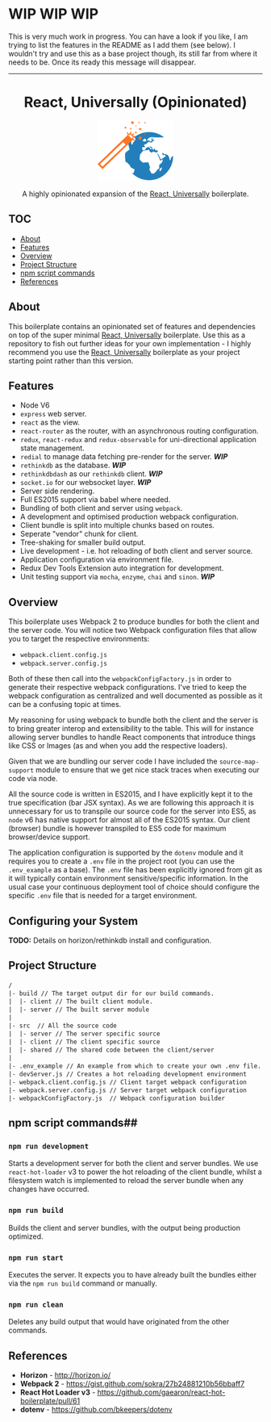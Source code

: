 # WIP WIP WIP

This is very much work in progress.  You can have a look if you like, I am trying to list the features in the README as I add them (see below).  I wouldn't try and use this as a base project though, its still far from where it needs to be.  Once its ready this message will disappear.

---

<p align='center'>
  <h1 align='center'>React, Universally (Opinionated)</h1>
  <p align='center'><img width='150' src='https://raw.githubusercontent.com/ctrlplusb/assets/master/logos/react-universally.png' /></p>
  <p align='center'>A highly opinionated expansion of the <a href="https://github.com/ctrlplusb/react-universally">React, Universally</a> boilerplate.</p>
</p>

## TOC

 - [About](https://github.com/ctrlplusb/react-universally#about)
 - [Features](https://github.com/ctrlplusb/react-universally#features)
 - [Overview](https://github.com/ctrlplusb/react-universally#overview)
 - [Project Structure](https://github.com/ctrlplusb/react-universally#project-structure)
 - [npm script commands](https://github.com/ctrlplusb/react-universally#npm-script-commands)
 - [References](https://github.com/ctrlplusb/react-universally#references)

## About

This boilerplate contains an opinionated set of features and dependencies on top of the super minimal [React, Universally](https://github.com/ctrlplusb/react-universally) boilerplate.  Use this as a repository to fish out further ideas for your own implementation - I highly recommend you use the [React, Universally](https://github.com/ctrlplusb/react-universally) boilerplate as your project starting point rather than this version.

## Features

  - Node V6
  - `express` web server.
  - `react` as the view.
  - `react-router` as the router, with an asynchronous routing configuration.
  - `redux`, `react-redux` and `redux-observable` for uni-directional application state management.
  - `redial` to manage data fetching pre-render for the server. ___WIP___
  - `rethinkdb` as the database. ___WIP___
  - `rethinkdbdash` as our `rethinkdb` client. ___WIP___
  - `socket.io` for our websocket layer. ___WIP___
  - Server side rendering.
  - Full ES2015 support via babel where needed.
  - Bundling of both client and server using `webpack`.
  - A development and optimised production webpack configuration.
  - Client bundle is split into multiple chunks based on routes.
  - Seperate "vendor" chunk for client.
  - Tree-shaking for smaller build output. 
  - Live development - i.e. hot reloading of both client and server source.
  - Application configuration via environment file.
  - Redux Dev Tools Extension auto integration for development.
  - Unit testing support via `mocha`, `enzyme`, `chai` and `sinon`. ___WIP___

## Overview

This boilerplate uses Webpack 2 to produce bundles for both the client and the
server code.  You will notice two Webpack configuration files that allow you to target the respective environments:

   - `webpack.client.config.js`
   - `webpack.server.config.js`

Both of these then call into the `webpackConfigFactory.js` in order to generate their respective webpack configurations.  I've tried to keep the webpack configuration as centralized and well documented as possible as it can be a confusing topic at times.

My reasoning for using webpack to bundle both the client and the server is to bring greater interop and extensibility to the table.  This will for instance allowing server bundles to handle React components that introduce things like CSS or Images (as and when you add the respective loaders).

Given that we are bundling our server code I have included the `source-map-support` module to ensure that we get nice stack traces when executing our code via node.

All the source code is written in ES2015, and I have explicitly kept it to the true specification (bar JSX syntax).  As we are following this approach it is unnecessary for us to transpile our source code for the server into ES5, as `node` v6 has native support for almost all of the ES2015 syntax.  Our client (browser) bundle is however transpiled to ES5 code for maximum browser/device support.

The application configuration is supported by the `dotenv` module and it requires you to create a `.env` file in the project root (you can use the `.env_example` as a base).  The `.env` file has been explicitly ignored from git as it will typically contain environment sensitive/specific information.  In the usual case your continuous deployment tool of choice should configure the specific `.env` file that is needed for a target environment.

## Configuring your System

__TODO:__ Details on horizon/rethinkdb install and configuration.

## Project Structure

```
/
|- build // The target output dir for our build commands.
|  |- client // The built client module.
|  |- server // The built server module
|
|- src  // All the source code
|  |- server // The server specific source
|  |- client // The client specific source
|  |- shared // The shared code between the client/server
|
|- .env_example // An example from which to create your own .env file.  
|- devServer.js // Creates a hot reloading development environment
|- webpack.client.config.js // Client target webpack configuration
|- webpack.server.config.js // Server target webpack configuration
|- webpackConfigFactory.js  // Webpack configuration builder
```  

## npm script commands##

### `npm run development`

Starts a development server for both the client and server bundles.  We use `react-hot-loader` v3 to power the hot reloading of the client bundle, whilst a filesystem watch is implemented to reload the server bundle when any changes have occurred.

### `npm run build`

Builds the client and server bundles, with the output being production optimized.

### `npm run start`

Executes the server.  It expects you to have already built the bundles either via the `npm run build` command or manually.

### `npm run clean`

Deletes any build output that would have originated from the other commands.

## References ##

  - __Horizon__ - http://horizon.io/
  - __Webpack 2__ - https://gist.github.com/sokra/27b24881210b56bbaff7
  - __React Hot Loader v3__ - https://github.com/gaearon/react-hot-boilerplate/pull/61
  - __dotenv__ - https://github.com/bkeepers/dotenv
